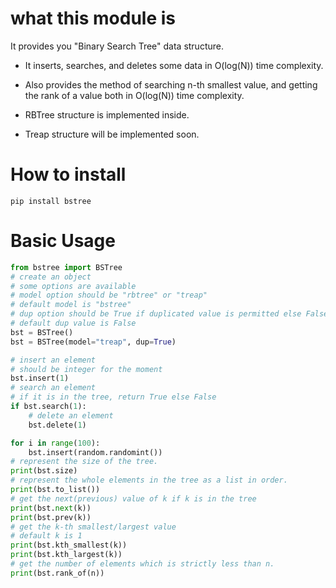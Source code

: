 # what this module is
It provides you "Binary Search Tree" data structure.

- It inserts, searches, and deletes some data in O(log(N)) time complexity.
- Also provides the method of searching n-th smallest value, and getting the rank of a value both in O(log(N)) time complexity.

- RBTree structure is implemented inside.
- Treap structure will be implemented soon.

# How to install
```shell
pip install bstree
```

# Basic Usage
```python
from bstree import BSTree
# create an object
# some options are available
# model option should be "rbtree" or "treap"
# default model is "bstree"
# dup option should be True if duplicated value is permitted else False
# default dup value is False
bst = BSTree()
bst = BSTree(model="treap", dup=True)

# insert an element
# should be integer for the moment
bst.insert(1)
# search an element
# if it is in the tree, return True else False
if bst.search(1):
    # delete an element
    bst.delete(1)

for i in range(100):
    bst.insert(random.randomint())
# represent the size of the tree.
print(bst.size)
# represent the whole elements in the tree as a list in order.
print(bst.to_list())
# get the next(previous) value of k if k is in the tree
print(bst.next(k))
print(bst.prev(k))
# get the k-th smallest/largest value
# default k is 1
print(bst.kth_smallest(k))
print(bst.kth_largest(k))
# get the number of elements which is strictly less than n.
print(bst.rank_of(n))
```
